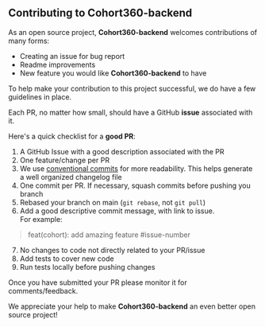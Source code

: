 ## Contributing to Cohort360-backend

As an open source project, **Cohort360-backend** welcomes contributions of many forms:
 * Creating an issue for bug report
 * Readme improvements
 * New feature you would like **Cohort360-backend** to have

To help make your contribution to this project successful, we do have a few guidelines in place.  

Each PR, no matter how small, should have a GitHub **issue** associated with it.

Here's a quick checklist for a **good PR**:

1. A GitHub Issue with a good description associated with the PR
2. One feature/change per PR
3. We use [conventional commits](https://www.conventionalcommits.org/en/v1.0.0/#summary) for more readability. This helps generate a well 
   organized changelog file
4. One commit per PR. If necessary, squash commits before pushing you branch
5. Rebased your branch on main (`git rebase`, not `git pull`) 
6. Add a good descriptive commit message, with link to issue.  
   For example:  
  > feat(cohort): add amazing feature #issue-number

7. No changes to code not directly related to your PR/issue
8. Add tests to cover new code
9. Run tests locally before pushing changes


Once you have submitted your PR please monitor it for comments/feedback.

We appreciate your help to make **Cohort360-backend** an even better open source project!